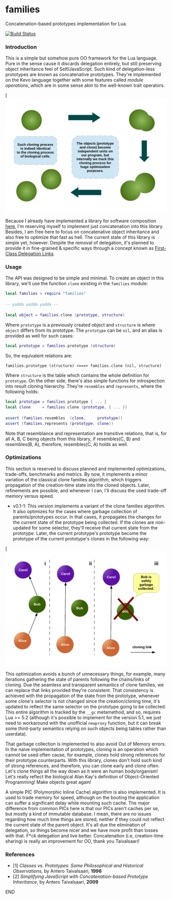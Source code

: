 # families

Concatenation-based prototypes implementation for Lua.

[![Build Status](https://travis-ci.org/marcoonroad/families.svg?branch=master)](https://travis-ci.org/marcoonroad/families)

### Introduction

This is a simple but somehow pure OO framework for the Lua language. Pure in the
sense cause it discards delegation entirely, but still preserving object inheritance
feel of Self/JavaScript. Such kind of delegation-less prototypes are known as
concatenative prototypes. They're implemented on the Kevo language together with some
features called _module operations_, which are in some sense akin to the well-known trait
operators.

[![Concatenative Cloning](doc/concatenative-cloning.png)

Because I already have implemented a library for software composition
[here](http://github.com/marcoonroad/talents), I'm reserving myself to implement just
concatenation into this library. Besides, I
am free here to focus on concatenative object inheritance and also free to optimize that
fast as hell. The current state of this library is simple yet, however. Despite the removal
of delegation, it's planned to provide it in fine-grained & specific ways through a concept
known as [First-Class Delegation Links](http://marcoonroad.github.io/First-Class-Delegation-Links).

### Usage

The API was designed to be simple and minimal. To create an object in this library, we'll
use the function `clone` existing in the `families` module:

```lua
local families = require "families"

-- yadda yadda yadda --

local object = families.clone (prototype, structure)
```

Where `prototype` is a previously created object and `structure` is where `object` differs
from its prototype. The `prototype` can be `nil`, and an alias is provided as well for such
cases:

```lua
local prototype = families.prototype (structure)
```

So, the equivalent relations are:

```
families.prototype (structure) <===> families.clone (nil, structure)
```

Where `structure` is the table which contains the whole definition for `prototype`. On the
other side, there's also simple functions for introspection into result cloning hierarchy.
They're `resembles` and `represents`, where the following holds:

```lua
local prototype = families.prototype { ... }
local clone     = families.clone (prototype, { ... })

assert (families.resembles  (clone,     prototype))
assert (families.represents (prototype, clone))
```

Note that resemblance and representation are transitive relations, that is, for all A, B, C
being objects from this library, if resembles(C, B) and resembles(B, A), therefore,
resembles(C, A) holds as well.

### Optimizations

This section is reserved to discuss planned and implemented optimizations, trade-offs,
benchmarks and metrics. By now, it implements a minor variation of the classical clone
families algorithm, which triggers propagation of the creation-time state into the cloned
objects. Later, refinements are possible, and whenever I can, I'll discuss the used trade-off
memory versus speed.

+ v0.1-1: This version implements a variant of the clone families algorithm. It also optimizes
  for the cases where garbage collection of parents/prototypes occur. In that cases, it propagates
  the changes for the current state of the prototype being collected. If the clones are non-updated
  for some selector, they'll receive that current state from the prototype. Later, the current prototype's
  prototype become the prototype of the current prototype's clones in the following way:


[![Garbage Collection](doc/garbage-collection.png)

This optimization avoids a bunch of unnecessary things, for example, many iterations gathering the
state of parents following the chains/links of cloning. Due the seamless and transparent semantics of
clone families, we can replace that links provided they're consistent. That consistency is achieved
with the propagation of the state from the prototype, whenever some clone's selector is not changed
since the creation/cloning time, it's updated to reflect the same selector on the prototype going to
be collected. This entire algorithm is tracked by the `__gc` metamethod, and so, requires Lua >= 5.2
(although it's possible to implement for the version 5.1, we just need to workaround with the unofficial
`newproxy` function, but it can break some third-party semantics relying on such objects being tables
rather than userdata).

That garbage collection is implemented to also avoid Out of Memory errors. In the naive implementation
of prototypes, cloning is an operation which cannot be used often cause, for example, clones hold
strong references for their prototype counterparts. With this library, clones don't hold such kind
of strong references, and therefore, you can clone early and clone often. Let's clone things all the
way down as it were an human body/organism! Let's really reflect the biological Alan Kay's definition
of Object-Oriented Programming! Make objects great again!

A simple PIC (Polymorphic Inline Cache) algorithm is also implemented. It is used to trade memory for
speed, although on the booting the application can suffer a significant delay while mounting such cache.
The major difference from common PICs here is that our PICs aren't caches per se, but mostly a kind of
immutable database. I mean, there are no issues regarding how much time things are stored, neither if they
could not reflect the current state of the parent object. It's all due the elimination of delegation, so
things become nicer and we have more profit than losses with that. F*ck delegation and live better.
Concatenation (i.e, creation-time sharing) is really an improvement for OO, thank you Taivalsaari!

### References

+ [1] _Classes vs. Prototypes: Some Philosophical and Historical Observations_, by Antero Taivalsaari, __1996__
+ [2] _Simplifying JavaScript with Concatenation-based Prototype Inheritance_, by Antero Taivalsaari, __2009__

END

